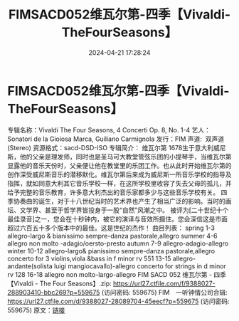 ﻿---
title: FIMSACD052维瓦尔第-四季【Vivaldi-TheFourSeasons】
date: 2024-04-21 17:28:24
categories: 古典音乐、新世纪、纯音雅乐
tags: 外语音乐
---
# FIMSACD052维瓦尔第-四季【Vivaldi-TheFourSeasons】

专辑名称：Vivaldi The Four Seasons, 4 Concerti
Op. 8, No. 1-4
艺人：Sonatori de la Gioiosa Marca, Guiliano Carmignola
发行：FIM
声道:  双声道(Stereo)
资源格式：sacd-DSD-ISO
专辑简介：
维瓦尔第
1678生于意大利威尼斯，他的父亲是理发师，同时也是圣马可大教堂管弦乐团的小提琴手，当维瓦尔第显露他的音乐天份时，父亲便让他在教堂里的乐团工作。也从此时开始维瓦尔第的创作深受威尼斯音乐的潜移默化。维瓦尔第后来成为威尼斯一所音乐学校的指导及指挥，就如同意大利其它音乐学校一样，在这所学校里收容了失去父母的孤儿，并给予完整的音乐教育，许多意大利杰出的音乐家都多少与这些音乐学校有关。
四季协奏曲的诞生，对于十八世纪当时的艺术界也产生了相当广泛的影响。当时的画坛、文学界、甚至于哲学界皆投身于一股“自然”风潮之中。
被评为[二十世纪十个最佳录音]之一，您会在十秒钟内，被它的演译与音效所摄住。您会深信这是市面超过六百五十多个版本中的最佳。这是世纪的杰作！
曲目列表：
spring
1-3 allegro-largo & bianissimo sempre-danza
pastorale,allegro
summer
4-6 allegro non molto -adagio/oersto-presto
autumn
7-9 allegro-adagio-allegro
winter
10-12 allegro-largo& pianissimo sempre-danza
pastorale,allegro
concerto for 3 violins,viola &bass in f minor rv 551
13-15 allegro-andante(solista luigi mangiocavallo)-allegro
concerto for strings in d minor rv 128
16-18 allegro non molto-largo-allegro
FIM SACD 052 维瓦尔第 - 四季【Vivaldi - The Four Seasons】.zip: https://url27.ctfile.com/f/9388027-288903410-bbc269?p=559675
(访问密码: 559675)
FIM　一听钟情公司合辑: https://url27.ctfile.com/d/9388027-28089704-45eecf?p=559675
(访问密码: 559675)
原文：[链接](https://blog.sina.com.cn/s/blog_1647c7e760103159b.html)